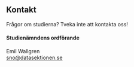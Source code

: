 ## Kontakt

Frågor om studierna? Tveka inte att kontakta oss! 

#### Studienämndens ordförande

Emil Wallgren</br>
[sno@datasektionen.se](mailto:sno@datasektionen.se)
